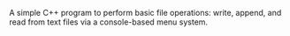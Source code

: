 
A simple C++ program to perform basic file operations: write, append, and read from text files via a console-based menu system. 
